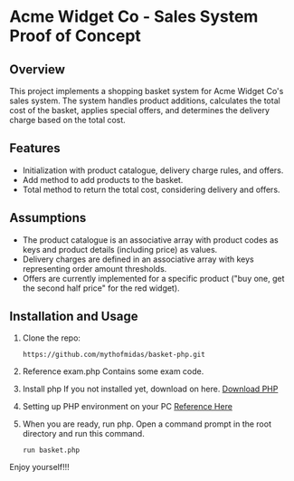 # Acme Widget Co - Sales System Proof of Concept

## Overview

This project implements a shopping basket system for Acme Widget Co's sales system. The system handles product additions, calculates the total cost of the basket, applies special offers, and determines the delivery charge based on the total cost.

## Features

- Initialization with product catalogue, delivery charge rules, and offers.
- Add method to add products to the basket.
- Total method to return the total cost, considering delivery and offers.

## Assumptions

- The product catalogue is an associative array with product codes as keys and product details (including price) as values.
- Delivery charges are defined in an associative array with keys representing order amount thresholds.
- Offers are currently implemented for a specific product ("buy one, get the second half price" for the red widget).

## Installation and Usage

1. Clone the repo:
   ```
   https://github.com/mythofmidas/basket-php.git
   ```
   
3. Reference exam.php
   Contains some exam code.

4. Install php
   If you not installed yet, download on here.
   [Download PHP](https://www.php.net/downloads/)

5. Setting up PHP environment on your PC
   [Reference Here](https://www.geeksforgeeks.org/how-to-install-php-in-windows-10/)

6. When you are ready, run php.
   Open a command prompt in the root directory and run this command.
   ```
   run basket.php
   ```

Enjoy yourself!!!
